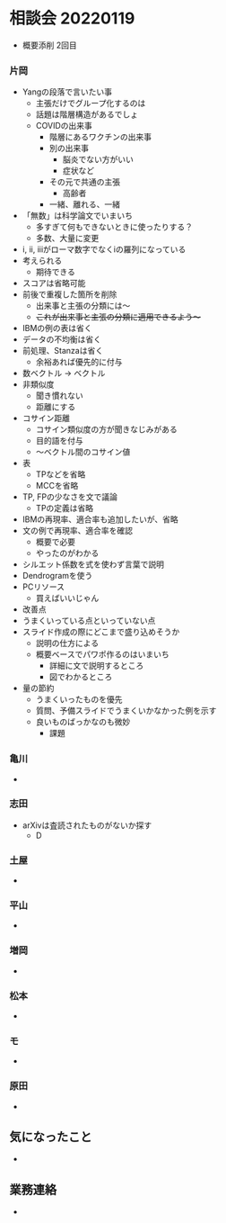 <!-- tex script for md -->
<script type="text/javascript" async src="https://cdnjs.cloudflare.com/ajax/libs/mathjax/2.7.7/MathJax.js?config=TeX-MML-AM_CHTML">
</script>
<script type="text/x-mathjax-config">
 MathJax.Hub.Config({
 tex2jax: {
 inlineMath: [['$', '$'] ],
 displayMath: [ ['$$','$$'], ["\\[","\\]"] ]
 }
 });
</script>

# 相談会 20220119
- 概要添削 2回目

### 片岡
- Yangの段落で言いたい事
    - 主張だけでグループ化するのは
    - 話題は階層構造があるでしょ
    - COVIDの出来事
        - 階層にあるワクチンの出来事
        - 別の出来事
            - 脳炎でない方がいい
            - 症状など
        - その元で共通の主張
            - 高齢者
        - 一緒、離れる、一緒
- 「無数」は科学論文でいまいち
    - 多すぎて何もできないときに使ったりする？
    - 多数、大量に変更
- i, ii, iiiがローマ数字でなくiの羅列になっている
- 考えられる
    - 期待できる
- スコアは省略可能
- 前後で重複した箇所を削除
    - 出来事と主張の分類には～
    - ~~これが出来事と主張の分類に適用できるよう～~~
- IBMの例の表は省く
- データの不均衡は省く
- 前処理、Stanzaは省く
    - 余裕あれば優先的に付与
- 数ベクトル -> ベクトル
- 非類似度
    - 聞き慣れない
    - 距離にする
- コサイン距離
    - コサイン類似度の方が聞きなじみがある
    - 目的語を付与
    - ～ベクトル間のコサイン値
- 表
    - TPなどを省略
    - MCCを省略
- TP, FPの少なさを文で議論
    - TPの定義は省略
- IBMの再現率、適合率も追加したいが、省略
- 文の例で再現率、適合率を確認
    - 概要で必要
    - やったのがわかる
- シルエット係数を式を使わず言葉で説明
- Dendrogramを使う
- PCリソース
    - 買えばいいじゃん
- 改善点
- うまくいっている点といっていない点
- スライド作成の際にどこまで盛り込めそうか
    - 説明の仕方による
    - 概要ベースでパワポ作るのはいまいち
        - 詳細に文で説明するところ
        - 図でわかるところ
- 量の節約
    - うまくいったものを優先
    - 質問、予備スライドでうまくいかなかった例を示す
    - 良いものばっかなのも微妙
        - 課題

### 亀川
- 

### 志田
- arXivは査読されたものがないか探す
    - D

### 土屋
- 

### 平山
- 

### 増岡
- 

### 松本
- 

### モ
- 

### 原田
- 

## 気になったこと
- 

## 業務連絡
- 

